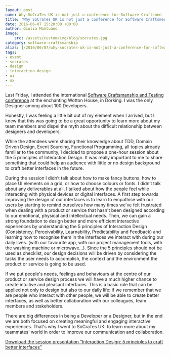 ```yaml
---
layout: post
name: Why-SoCraTes-UK-is-not-just-a-conference-for-Software-Craftsmen
title: 'Why SoCraTes UK is not just a conference for Software Craftsmen.'
date: 2016-06-07 15:20:00 +00:00
author: Giulia Mantuano
image:
    src: /assets/custom/img/blog/socrates.jpg
category: software-craftsmanship
alias: [/2016/06/07/why-socrates-uk-is-not-just-a-conference-for-software-craftsmen/]
tags:
- event
- socrates
- design
- interaction-design
- ui
- ux
---
```


Last Friday, I attended the international [Software Craftsmanship and Testing conference](http://socratesuk.org/index.html) at the enchanting Wotton House, in Dorking. I was the only Designer among about 100 Developers.

Honestly, I was feeling a little bit out of my element when I arrived, but I knew that this was going to be a great opportunity to learn more about my team members and dispel the myth about the difficult relationship between designers and developers.

While the attendees were sharing their knowledge about TDD, Domain Driven Design, Event Sourcing, Functional Programming, all topics already familiar to the community, I decided to propose a one-hour session about the 5 principles of Interaction Design.
It was really important to me to share something that could help an audience with little or no design background to craft better interfaces in the future.

During the session I didn’t talk about how to make fancy buttons, how to place UI elements on a grid, or how to choose colours or fonts. I didn’t talk about any deliverables at all. I talked about how the people feel while interacting with physical devices or digital interfaces.
A first step towards improving the design of our interfaces is to learn to empathise with our users by starting to remind ourselves how many times we've felt frustrated when dealing with a product or service that hasn't been designed according to our emotional, physical and intellectual needs.
Then, we can gain a strong foundation to design better and more efficient interactive experiences by understanding the 5 principles of Interaction Design (Consistency, Perceivability, Learnability, Predictability and Feedback) and learning how to recognise them in the interfaces we interact with during our daily lives. (with our favourite app, with our project management tools, with the washing machine or microwave...).
Since the 5 principles should not be used as checklist, our design decisions will be driven by considering the tasks the user needs to accomplish, the context and the environment the product or service is going to be used.

If we put people's needs, feelings and behaviours at the centre of our product or service design process we will have a much higher chance to create intuitive and pleasant interfaces.
This is a basic rule that can be applied not only to design but also to our daily life: if we remember that we are people who interact with other people, we will be able to create better interfaces, as well as better collaboration with our colleagues, team members and stakeholders.

There are big differences in being a Developer or a Designer, but in the end we are both focused on creating meaningful and engaging interactive experiences. That's why I went to SoCraTes UK: to learn more about my teammates' world in order to improve our communication and collaboration.

[Download the session presentation “Interaction Design: 5 principles to craft better interfaces”]({{site.baseurl}}/downloads/blog/interactionDesign.pdf)
